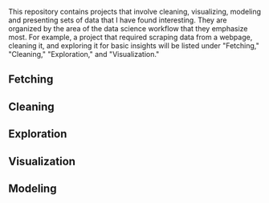 This repository contains projects that involve cleaning, visualizing, modeling and presenting sets of data that I have found interesting. They are organized by the area of the data science workflow that they emphasize most. For example, a project that required scraping data from a webpage, cleaning it, and exploring it for basic insights will be listed under "Fetching," "Cleaning," "Exploration," and "Visualization."

## Fetching

## Cleaning

## Exploration

## Visualization

## Modeling
